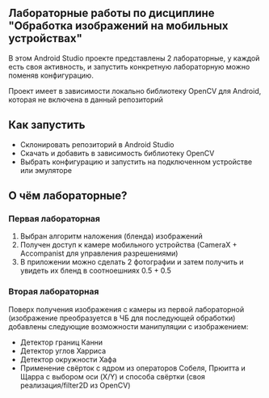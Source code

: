 ## Лабораторные работы по дисциплине "Обработка изображений на мобильных устройствах"
В этом Android Studio проекте представлены 2 лабораторные, у каждой есть своя активность, и запустить конкретную лабораторную можно поменяв конфигурацию.

Проект имеет в зависимости локально библиотеку OpenCV для Android, которая не включена в данный репозиторий

## Как запустить
- Склонировать репозиторий в Android Studio
- Скачать и добавить в зависимость библиотеку OpenCV
- Выбрать конфигурацию и запустить на подключенном устройстве или эмуляторе

## О чём лабораторные?
### Первая лабораторная
1. Выбран алгоритм наложения (бленда) изображений
2. Получен доступ к камере мобильного устройства (CameraX + Accompanist для управления разрешениями)
3. В приложении можно сделать 2 фотографии и затем получить и увидеть их бленд в соотноешниях 0.5 + 0.5

### Вторая лабораторная
Поверх получения изображения с камеры из первой лабораторной (изображение преобразуется в ЧБ для последующей обработки) добавлены следующие возможности манипуляции с изображением:
- Детектор границ Канни
- Детектор углов Харриса
- Детектор окружности Хафа
- Применение свёрток с ядром из операторов Собеля, Прюитта и Щарра с выбором оси (X/Y) и способа свёртки (своя реализация/filter2D из OpenCV)
